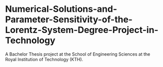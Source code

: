 # Numerical-Solutions-and-Parameter-Sensitivity-of-the-Lorentz-System-Degree-Project-in-Technology
A Bachelor Thesis project at the School of Engineering Sciences at the Royal Institution of Technology (KTH).
